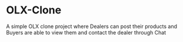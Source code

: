 # OLX-Clone
A simple OLX clone project where Dealers can post their products and Buyers are able to view them and contact the dealer through Chat
